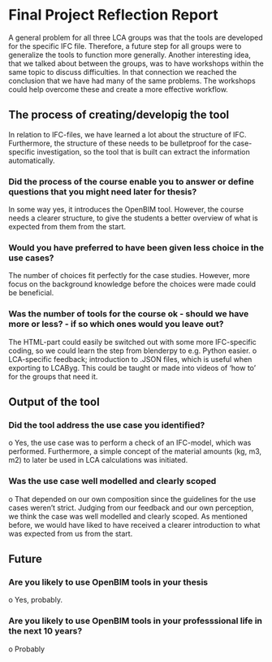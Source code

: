 # Final Project Reflection Report 
A general problem for all three LCA groups was that the tools are developed for the specific IFC file. Therefore, a future step for all groups were to generalize the tools to function more generally. Another interesting idea, that we talked about between the groups, was to have workshops within the same topic to discuss difficulties. In that connection we reached the conclusion that we have had many of the same problems. The workshops could help overcome these and create a more effective workflow.     

##  The process of creating/developig the tool
In relation to IFC-files, we have learned a lot about the structure of IFC. Furthermore, the structure of these needs to be bulletproof for the case-specific investigation, so the tool that is built can extract the information automatically.

### Did the process of the course enable you to answer or define questions that you might need later for thesis?
In some way yes, it introduces the OpenBIM tool. However, the course needs a clearer structure, to give the students a better overview of what is expected from them from the start. 

### Would you have preferred to have been given less choice in the use cases?
The number of choices fit perfectly for the case studies. However, more focus on the background knowledge before the choices were made could be beneficial. 

### Was the number of tools for the course ok - should we have more or less? - if so which ones would you leave out?
The HTML-part could easily be switched out with some more IFC-specific coding, so we could learn the step from blenderpy to e.g. Python easier.
o	LCA-specific feedback; introduction to .JSON files, which is useful when exporting to LCAByg. This could be taught or made into videos of ‘how to’ for the groups that need it.

## Output of the tool
### Did the tool address the use case you identified?
o	Yes, the use case was to perform a check of an IFC-model, which was performed. Furthermore, a simple concept of the material amounts (kg, m3, m2) to later be used in LCA calculations was initiated.

### Was the use case well modelled and clearly scoped
o	That depended on our own composition since the guidelines for the use cases weren’t strict. Judging from our feedback and our own perception, we think the case was well modelled and clearly scoped.  As mentioned before, we would have liked to have received a clearer introduction to what was expected from us from the start. 

## Future
### Are you likely to use OpenBIM tools in your thesis
o	Yes, probably. 
### Are you likely to use OpenBIM tools in your professsional life in the next 10 years?
o	Probably 
